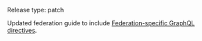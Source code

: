Release type: patch

Updated federation guide to include [Federation-specific GraphQL directives](https://www.apollographql.com/docs/federation/federated-types/federated-directives).
